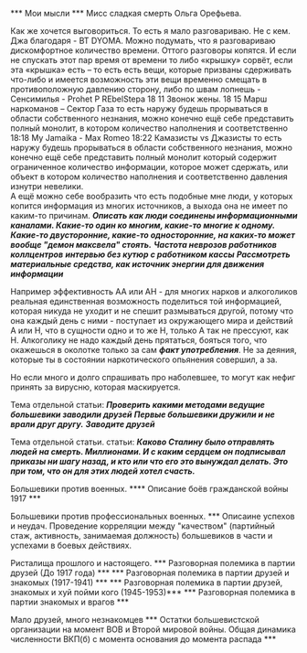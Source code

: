 *** Мои мысли ***
Мисс сладкая смерть Ольга Орефьева.

Как же хочется выговориться. То есть я мало разговариваю. Не с кем. 
Джа благодаря - BT DYOMA.
Можно подумать, что я  разговариваю дискомфортное количество времени. Оттого разговоры копятся. И если не спускать этот пар время от времени то либо «крышку» сорвёт, если эта «крышка» есть – то есть есть вещи, которые призваны сдерживать что-либо и имеется возможность  эти вещи временно смещать в противоположную давлению сторону, либо по швам лопнешь -  
Сенсимилья - Prohet P REbelStepa
18 11 Звонок жены.
18 15 Марш наркоманов – Сектор Газа
то есть наружу будешь прорываться в области собственного незнания, можно конечно  ещё себе представить  полный монолит, в котором количество наполнения и соответственно 
18:18 My Jamaika  - Max Romeo
18:22 Камазисты vs Джазисты
то есть наружу будешь прорываться в области собственного незнания, можно конечно  ещё себе представить полный монолит который содержит ограниченное количество  информации, которое может сдержать, или объект в котором количество наполнения и соответственно давления изнутри невелики.  
А ещё можно себе вообразить что есть подобные мне люди, у которых копится информация  из многих источников, а выхода она не имеет по каким-то причинам. ***Описать как люди соединены информационными каналами. Какие-то один ко многим, какие-то многие к одному. Какие-то двусторонние, какие-то односторонние, на каких-то может вообще "демон максвела" стоять.*** ***Частота неврозов работников коллцентров*** ***интервью без кутюр с работником кассы*** ***Рассмотреть материальные средства, как источник энергии для движения информации*** 





Например эффективность АА или АН - для многих нарков и алкоголиков реальная единственная возможность поделиться той информацией, которая никуда не уходит и не спешит размываться другой, потому что она каждый день с ними - поступает из окружающего мира и действий А или Н, что в сущности одно и то же Н, только А так не прессуют, как Н. Алкоголику не надо каждый день прятаться, бояться того, что окажешься в околотке только за сам ***факт употребления***. Не за деяния, которые ты в состоянии наркотического опьянения совершил, а за.  


Но если много и долго спрашивать про наболевшее, то могут как нефиг принять за вирусню, которая маскируется.



Тема отдельной статьи:
***Проверить какими методами ведущие большевики заводили друзей***  ***Первые большевики дружили и не врали друг другу.***  ***Заводите друзей***

Тема отдельной статьи. статьи:
***Каково Сталину было отправлять людей на смерть. Миллионами. И с каким сердцем он подписывал приказы ни шагу назад, и кто или что его это вынуждал делать. Это при том, что он для этих людей хотел счасть.***

Большевики против военных.
**** Описание боёв гражданской войны 1917 ***

Большевики против профессиональных военных.
*** Описаине успехов и неудач. Проведение корреляции между "качеством" (партийный стаж, активность, занимаемая должность) большевиков в части и успехами в боевых действиях.

Ристалища прошлого и настоящего.
*** Разговорная полемика в партии друзей (До 1917 года) ***
*** Разговорная полемика в партии друзей и знакомых (1917-1941) ***
*** Разговорная полемика в партии друзей, знакомых и хуй пойми кого (1945-1953)***
*** Разговорная полемика в партии знакомых и врагов ***

Мало друзей, много незнакомцев
*** Остатки большевистской организации на момент ВОВ и Второй мировой войны. Общая динамика численности ВКП(б) с момента основания до момента распада ***

